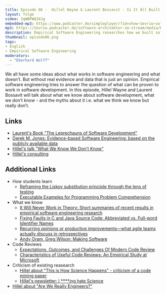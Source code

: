 ```yaml
---
title: Epsiode 86 -  Hillel Wayne & Laurent Bossavit - Is It All Built on Sand - What Do We Actually Know About Software Development?
layout: folge
video: 2qWBPWQ34Jg
embedded-mp3: https://www.podcaster.de/simpleplayer/?id=show~1evriw~software-architektur-im-stream~pod-2fa9642a465fcff7a10edf796f&v=1635254389
mp3: https://1evriw.podcaster.de/software-architektur-im-stream/media/HillelWayneLaurentBossavit.mp3
description: Empirical Software Engineering researches how we built software. Hillel Wayne and Laurent Bossavit discuss how little we actually know for sure and why it is still valuable.
thumbnail: episode86.png
tags:
- English
- Empirical Software Engineering
moderators:
  - "Eberhard Wolff"
---
```


We all have some ideas about what works in software engineering and
what doesn’t. But without real evidence and data that is just an
opinion. Empirical software engineering tries to answer the question
of what can be proven to work in software development. In this
episode, Hillel Wayne and Laurent Bossavit will talk about what we
know about software development, what we don’t know - and the myths
about it i.e. what we think we know but really don’t.


## Links

* [Laurent's Book "The Leprechauns of Software
  Development"](https://leanpub.com/leprechauns)
* [Derek M. Jones: Evidence-based Software Engineering: based on the
  publicly available data](http://www.knosof.co.uk/ESEUR/index.html)
* [Hillel's talk "What We Know We Don't
  Know"](https://www.hillelwayne.com/talks/what-we-know-we-dont-know/)
* [Hillel's consulting](https://hillelwayne.com/consulting/)

## Additional Links

* How students learn
  * [Reframing the Liskov substitution principle through the lens of
    testing](https://dl.acm.org/doi/10.1145/3484272.3484965)
  * [Executable Examples for Programming Problem
    Comprehension](https://cs.brown.edu/~sk/Publications/Papers/Published/wk-examplar/paper.pdf)
* What we know
  * [It Will Never Work in Theory: Short summaries of recent results in empirical software engineering research](https://neverworkintheory.org/)
  * [Fixing Faults in C and Java Source Code: Abbreviated vs. Full-word
Identifier
Names](http://www2.unibas.it/gscanniello/Giuseppe_Scanniello%40unibas/Home_files/TOSEM.pdf)
  * [Recurring opinions or productive improvements—what agile teams
    actually discuss in
    retrospectives](https://link.springer.com/article/10.1007/s10664-016-9464-2)
   * [Andy Oram, Greg Wilson: Making Software](https://www.oreilly.com/library/view/making-software/9780596808310/)
* Code Reviews
  * [Expectations, Outcomes, and Challenges Of Modern Code
    Review](https://www.microsoft.com/en-us/research/wp-content/uploads/2016/02/ICSE202013-codereview.pdf)
  * [Characteristics of Useful Code Reviews: An Empirical Study at
    Microsoft](https://www.microsoft.com/en-us/research/wp-content/uploads/2016/02/bosu2015useful.pdf)
* Criticism of existing reasearch
  * [Hillel about "This is How Science Happens" - criticism of a code
  mining
  paper](https://www.hillelwayne.com/post/this-is-how-science-happens/)
  * [Hillel's newsletter: I ****ing hate Science](https://buttondown.email/hillelwayne/archive/i-ing-hate-science/)
* [Hillel about "Are We Really
  Engineers?"](https://www.hillelwayne.com/post/are-we-really-engineers/)
